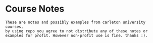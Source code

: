 # Course Notes
	These are notes and possibly examples from carleton university courses,
	by using repo you agree to not distribute any of these notes or
	examples for profit. However non-profit use is fine. thanks :).
